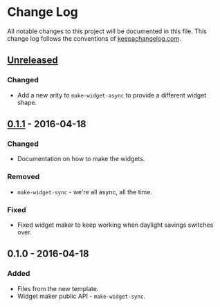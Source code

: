 # Change Log
All notable changes to this project will be documented in this file. This change log follows the conventions of [keepachangelog.com](http://keepachangelog.com/).

## [Unreleased]
### Changed
- Add a new arity to `make-widget-async` to provide a different widget shape.

## [0.1.1] - 2016-04-18
### Changed
- Documentation on how to make the widgets.

### Removed
- `make-widget-sync` - we're all async, all the time.

### Fixed
- Fixed widget maker to keep working when daylight savings switches over.

## 0.1.0 - 2016-04-18
### Added
- Files from the new template.
- Widget maker public API - `make-widget-sync`.

[Unreleased]: https://github.com/your-name/seer-api/compare/0.1.1...HEAD
[0.1.1]: https://github.com/your-name/seer-api/compare/0.1.0...0.1.1
